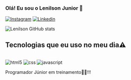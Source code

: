 ### Olá! Eu sou o Lenilson Junior 👋

[![Instagram](https://img.shields.io/badge/Instagram-E4405F?style=for-the-badge&logo=instagram&logoColor=white)](https://www.instagram.com/lenilsonjr_/)
[![Linkedin](https://img.shields.io/badge/LinkedIn-0077B5?style=for-the-badge&logo=linkedin&logoColor=white)](https://www.linkedin.com/in/lenilson-junior-540a5b22b/)

![Lenilson GitHub stats](https://github-readme-stats.vercel.app/api?username=LenilsonJr27&show_icons=true&theme=radical)

## Tecnologias que eu uso no meu dia⚠️

<div style="display: inline-block"><br/> 
    <img align alt="html5" src="https://img.shields.io/badge/HTML5-E34F26?style=for-the-badge&logo=html5&logoColor=white"/>
    <img align alt="css" src="https://img.shields.io/badge/CSS3-1572B6?style=for-the-badge&logo=css3&logoColor=white"/>
    <img align alt="javascript" src="https://img.shields.io/badge/JavaScript-323330?style=for-the-badge&logo=javascript&logoColor=F7DF1E"/>
</div><br/>

Programador Júnior em treinamento👨‍💻!!!
